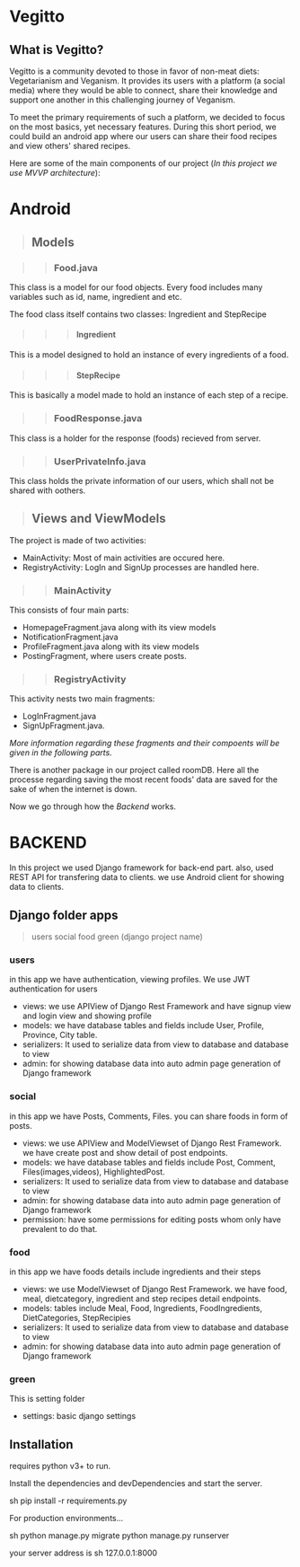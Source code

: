 # Vegitto

## What is Vegitto?
Vegitto is a community devoted to those in favor of non-meat diets: Vegetarianism and Veganism. It provides its users with a platform (a social media) where they would be able to connect, share their knowledge and support one another in this challenging journey of Veganism.

To meet the primary requirements of such a platform, we decided to focus on the most basics, yet necessary features. During this short period, we could build an android app where our users can share their food recipes and view others' shared recipes.

Here are some of the main components of our project (*In this project we use MVVP architecture*):

# Android
>## Models

>>### Food.java
This class is a model for our food objects. Every food includes many variables such as id, name, ingredient and etc.

The food class itself contains two classes: Ingredient and StepRecipe

>>>#### Ingredient
This is a model designed to hold an instance of every ingredients of a food.

>>>#### StepRecipe
This is basically a model made to hold an instance of each step of a recipe.

>>### FoodResponse.java
This class is a holder for the response (foods) recieved from server.

>>### UserPrivateInfo.java
This class holds the private information of our users, which shall not be shared with oothers.

>## Views and ViewModels
The project is made of two activities:
- MainActivity: Most of main activities are occured here. 
- RegistryActivity: LogIn and SignUp processes are handled here.

>>### MainActivity
This consists of four main parts:
- HomepageFragment.java along with its view models
- NotificationFragment.java
- ProfileFragment.java along with its view models
- PostingFragment, where users create posts.

>>### RegistryActivity
This activity nests two main fragments:
- LogInFragment.java
- SignUpFragment.java.

*More information regarding these fragments and their compoents will be given in the following parts.*

There is another package in our project called roomDB. Here all the processe regarding saving the most recent foods' data are saved for the sake of when the internet is down.

Now we go through how the *Backend* works.

# BACKEND
In this project we used Django framework for back-end part. also, used REST API for transfering data to clients. we use Android client for showing data to clients. 

## Django folder apps
> users
> social
> food
> green (django project name) 

### users
in this app we have authentication, viewing profiles. We use JWT authentication for users
- views: we use APIView of Django Rest Framework and have signup view and login view and showing profile
- models: we have database tables and fields include User, Profile, Province, City table.
- serializers: It used to serialize data from view to database and database to view
- admin: for showing database data into auto admin page generation of Django framework

### social
in this app we have Posts, Comments, Files. you can share foods in form of posts.
- views: we use APIView and ModelViewset of Django Rest Framework. we have create post and show detail of post endpoints.
- models: we have database tables and fields include Post, Comment, Files(images,videos), HighlightedPost.
- serializers: It used to serialize data from view to database and database to view
- admin: for showing database data into auto admin page generation of Django framework
- permission: have some permissions for editing posts whom only have prevalent to do that.

### food
in this app we have foods details include ingredients and their steps 
- views: we use ModelViewset of Django Rest Framework. we have food, meal, dietcategory, ingredient and step recipes detail endpoints.
- models: tables include Meal, Food, Ingredients, FoodIngredients, DietCategories, StepRecipies
- serializers: It used to serialize data from view to database and database to view
- admin: for showing database data into auto admin page generation of Django framework

### green
This is setting folder 
- settings: basic django settings 

## Installation

requires python v3+ to run.

Install the dependencies and devDependencies and start the server.

sh
pip install -r requirements.py


For production environments...

sh
python manage.py migrate
python manage.py runserver


your server address is
sh
127.0.0.1:8000
